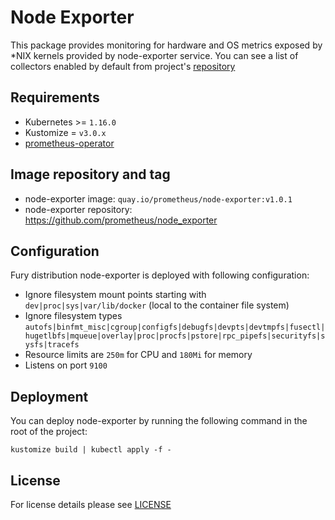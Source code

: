 # Node Exporter

This package provides monitoring for hardware and OS metrics exposed by \*NIX
kernels provided by node-exporter service. You can see a list of collectors
enabled by default from project's
[repository](https://github.com/prometheus/node_exporter#collectors)


## Requirements

- Kubernetes >= `1.16.0`
- Kustomize = `v3.0.x`
- [prometheus-operator](../prometheus-operator)


## Image repository and tag

* node-exporter image: `quay.io/prometheus/node-exporter:v1.0.1`
* node-exporter repository: <https://github.com/prometheus/node_exporter>


## Configuration

Fury distribution node-exporter is deployed with following configuration:
- Ignore filesystem mount points starting with `dev|proc|sys|var/lib/docker` (local to the container file system)
- Ignore filesystem types `autofs|binfmt_misc|cgroup|configfs|debugfs|devpts|devtmpfs|fusectl|hugetlbfs|mqueue|overlay|proc|procfs|pstore|rpc_pipefs|securityfs|sysfs|tracefs`
- Resource limits are `250m` for CPU and `180Mi` for memory
- Listens on port `9100`


## Deployment

You can deploy node-exporter by running the following command in the root of the project:

```shell
kustomize build | kubectl apply -f -
```


## License

For license details please see [LICENSE](../../LICENSE)
